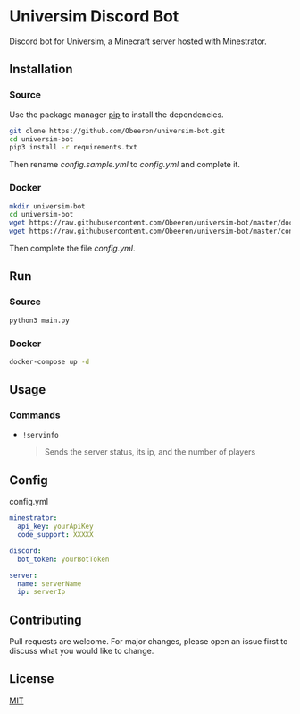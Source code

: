 # Universim Discord Bot

Discord bot for Universim, a Minecraft server hosted with Minestrator.

## Installation

### Source

Use the package manager [pip](https://pip.pypa.io/en/stable/) to install the dependencies.

```bash
git clone https://github.com/Obeeron/universim-bot.git
cd universim-bot
pip3 install -r requirements.txt
```

Then rename *config.sample.yml* to *config.yml* and complete it.

### Docker

```bash
mkdir universim-bot
cd universim-bot
wget https://raw.githubusercontent.com/Obeeron/universim-bot/master/docker-compose.yml
wget https://raw.githubusercontent.com/Obeeron/universim-bot/master/config.sample.yml -O config.yml
```

Then complete the file *config.yml*.

## Run

### Source

```python
python3 main.py
```

### Docker

```bash
docker-compose up -d
```

## Usage

### Commands

- ```!servinfo```  
  > Sends the server status, its ip, and the number of players

## Config

config.yml
```yaml
minestrator:
  api_key: yourApiKey
  code_support: XXXXX

discord:
  bot_token: yourBotToken

server:
  name: serverName
  ip: serverIp
```


## Contributing
Pull requests are welcome. For major changes, please open an issue first to discuss what you would like to change.

## License
[MIT](https://choosealicense.com/licenses/mit/)
